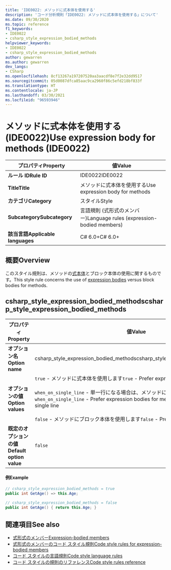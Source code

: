 ```yaml
---
title: 'IDE0022: メソッドに式本体を使用する'
description: 'コード分析規則「IDE0022: メソッドに式本体を使用する」について'
ms.date: 09/30/2020
ms.topic: reference
f1_keywords:
- IDE0022
- csharp_style_expression_bodied_methods
helpviewer_keywords:
- IDE0022
- csharp_style_expression_bodied_methods
author: gewarren
ms.author: gewarren
dev_langs:
- CSharp
ms.openlocfilehash: 8cf13267a197207520aa3aacdf8e7f2e32dd9517
ms.sourcegitcommit: 05d0087dfca85aac9ca2960f86c5efd218bf833f
ms.translationtype: HT
ms.contentlocale: ja-JP
ms.lasthandoff: 03/30/2021
ms.locfileid: "96593946"
---
```

# <a name="use-expression-body-for-methods-ide0022"></a><span data-ttu-id="611ab-103">メソッドに式本体を使用する (IDE0022)</span><span class="sxs-lookup"><span data-stu-id="611ab-103">Use expression body for methods (IDE0022)</span></span>

|<span data-ttu-id="611ab-104">プロパティ</span><span class="sxs-lookup"><span data-stu-id="611ab-104">Property</span></span>|<span data-ttu-id="611ab-105">値</span><span class="sxs-lookup"><span data-stu-id="611ab-105">Value</span></span>|
|-|-|
| <span data-ttu-id="611ab-106">**ルール ID**</span><span class="sxs-lookup"><span data-stu-id="611ab-106">**Rule ID**</span></span> | <span data-ttu-id="611ab-107">IDE0022</span><span class="sxs-lookup"><span data-stu-id="611ab-107">IDE0022</span></span> |
| <span data-ttu-id="611ab-108">**Title**</span><span class="sxs-lookup"><span data-stu-id="611ab-108">**Title**</span></span> | <span data-ttu-id="611ab-109">メソッドに式本体を使用する</span><span class="sxs-lookup"><span data-stu-id="611ab-109">Use expression body for methods</span></span> |
| <span data-ttu-id="611ab-110">**カテゴリ**</span><span class="sxs-lookup"><span data-stu-id="611ab-110">**Category**</span></span> | <span data-ttu-id="611ab-111">スタイル</span><span class="sxs-lookup"><span data-stu-id="611ab-111">Style</span></span> |
| <span data-ttu-id="611ab-112">**Subcategory**</span><span class="sxs-lookup"><span data-stu-id="611ab-112">**Subcategory**</span></span> | <span data-ttu-id="611ab-113">言語規則 (式形式のメンバー)</span><span class="sxs-lookup"><span data-stu-id="611ab-113">Language rules (expression-bodied members)</span></span> |
| <span data-ttu-id="611ab-114">**該当言語**</span><span class="sxs-lookup"><span data-stu-id="611ab-114">**Applicable languages**</span></span> | <span data-ttu-id="611ab-115">C# 6.0+</span><span class="sxs-lookup"><span data-stu-id="611ab-115">C# 6.0+</span></span> |

## <a name="overview"></a><span data-ttu-id="611ab-116">概要</span><span class="sxs-lookup"><span data-stu-id="611ab-116">Overview</span></span>

<span data-ttu-id="611ab-117">このスタイル規則は、メソッドの[式本体](../../../csharp/programming-guide/statements-expressions-operators/expression-bodied-members.md)とブロック本体の使用に関するものです。</span><span class="sxs-lookup"><span data-stu-id="611ab-117">This style rule concerns the use of [expression bodies](../../../csharp/programming-guide/statements-expressions-operators/expression-bodied-members.md) versus block bodies for methods.</span></span>

## <a name="csharp_style_expression_bodied_methods"></a><span data-ttu-id="611ab-118">csharp_style_expression_bodied_methods</span><span class="sxs-lookup"><span data-stu-id="611ab-118">csharp_style_expression_bodied_methods</span></span>

|<span data-ttu-id="611ab-119">プロパティ</span><span class="sxs-lookup"><span data-stu-id="611ab-119">Property</span></span>|<span data-ttu-id="611ab-120">値</span><span class="sxs-lookup"><span data-stu-id="611ab-120">Value</span></span>|
|-|-|
| <span data-ttu-id="611ab-121">**オプション名**</span><span class="sxs-lookup"><span data-stu-id="611ab-121">**Option name**</span></span> | <span data-ttu-id="611ab-122">csharp_style_expression_bodied_methods</span><span class="sxs-lookup"><span data-stu-id="611ab-122">csharp_style_expression_bodied_methods</span></span>
| <span data-ttu-id="611ab-123">**オプションの値**</span><span class="sxs-lookup"><span data-stu-id="611ab-123">**Option values**</span></span> | <span data-ttu-id="611ab-124">`true` - メソッドに式本体を使用します</span><span class="sxs-lookup"><span data-stu-id="611ab-124">`true` - Prefer expression bodies for methods</span></span><br /><br /><span data-ttu-id="611ab-125">`when_on_single_line` - 単一行になる場合は、メソッドに式本体を使用します</span><span class="sxs-lookup"><span data-stu-id="611ab-125">`when_on_single_line` - Prefer expression bodies for methods when they will be a single line</span></span><br /><br /><span data-ttu-id="611ab-126">`false` - メソッドにブロック本体を使用します</span><span class="sxs-lookup"><span data-stu-id="611ab-126">`false` - Prefer block bodies for methods</span></span> |
| <span data-ttu-id="611ab-127">**既定のオプションの値**</span><span class="sxs-lookup"><span data-stu-id="611ab-127">**Default option value**</span></span> | `false` |

#### <a name="example"></a><span data-ttu-id="611ab-128">例</span><span class="sxs-lookup"><span data-stu-id="611ab-128">Example</span></span>

```csharp
// csharp_style_expression_bodied_methods = true
public int GetAge() => this.Age;

// csharp_style_expression_bodied_methods = false
public int GetAge() { return this.Age; }
```

## <a name="see-also"></a><span data-ttu-id="611ab-129">関連項目</span><span class="sxs-lookup"><span data-stu-id="611ab-129">See also</span></span>

- [<span data-ttu-id="611ab-130">式形式のメンバー</span><span class="sxs-lookup"><span data-stu-id="611ab-130">Expression-bodied members</span></span>](../../../csharp/programming-guide/statements-expressions-operators/expression-bodied-members.md)
- [<span data-ttu-id="611ab-131">式形式のメンバーのコード スタイル規則</span><span class="sxs-lookup"><span data-stu-id="611ab-131">Code style rules for expression-bodied members</span></span>](expression-bodied-members.md)
- [<span data-ttu-id="611ab-132">コード スタイルの言語規則</span><span class="sxs-lookup"><span data-stu-id="611ab-132">Code style language rules</span></span>](language-rules.md)
- [<span data-ttu-id="611ab-133">コード スタイルの規則のリファレンス</span><span class="sxs-lookup"><span data-stu-id="611ab-133">Code style rules reference</span></span>](index.md)
